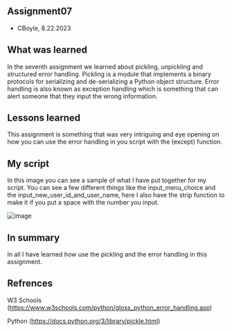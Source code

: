 ## Assignment07
* CBoyle, 8.22.2023

 ## What was learned
In the seventh assignment we learned about pickling, unpickling and structured error handling. 
Pickling is a module that implements a binary protocols for serializing and de-serializing a Python object structure.
Error handling is also known as exception handling which is something that can alert someone that they input the wrong information.

 ## Lessons learned
This assignment is something that was very intriguing and eye opening on how you can use the error handling in you script with the (except) function.

 ## My script
In this image you can see a sample of what I have put together for my script. You can see a few different things like the 
input_menu_choice and the input_new_user_id_and_user_name, here I also have the strip function to make it if you put a space with the number you input.

![image](https://github.com/Cjbnavy05/ITFnd100-Mod07/assets/140831485/62541fea-ec20-414f-9636-80df152f7dc9)

 ## In summary
In all I have learned how use the pickling and the error handling in this assignment.

## Refrences
W3 Schools (https://www.w3schools.com/python/gloss_python_error_handling.asp)

Python (https://docs.python.org/3/library/pickle.html)
